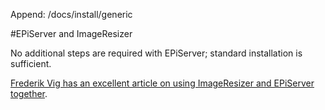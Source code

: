 Append: /docs/install/generic

#EPiServer and ImageResizer

No additional steps are required with EPiServer; standard installation is sufficient.

[Frederik Vig has an excellent article on using ImageResizer and EPiServer together](http://www.frederikvig.com/2013/01/add-powerful-image-resizing-cropping-and-manipulation-support-to-your-episerver-website/). 
